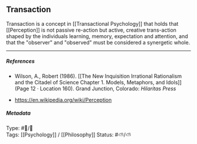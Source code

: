 ## Transaction  # 

Transaction is a concept in  [[Transactional Psychology]] that holds that [[Perception]] is not passive re-action but active, creative trans-action shaped by the individuals learning, memory, expectation and attention, and that the "observer" and "observed" must be considered a synergetic whole.

___

##### References

- Wilson, A., Robert (1986). [[The New Inquisition Irrational Rationalism and the Citadel of Science Chapter 1. Models, Metaphors, and Idols]] (Page 12 · Location 160). Grand Junction, Colorado: _Hilaritas Press_

- https://en.wikipedia.org/wiki/Perception

##### Metadata

Type: #🔵/🔵  
Tags: [[Psychology]] / [[Philosophy]]
Status: #⛅️/⛅️ 